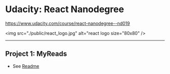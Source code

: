 # Udacity: React Nanodegree

https://www.udacity.com/course/react-nanodegree--nd019

<img src="./public/react_logo.jpg" alt="react logo size="80x80" />

---

## Project 1: MyReads

- See [Readme](https://github.com/ClareBee/udacity/tree/master/reactnd-project-myreads-starter)
